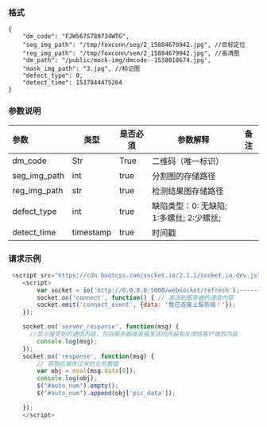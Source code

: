 ### 格式

```
{
	"dm_code": "FJW5675789734WTG",
	"seg_img_path": "/tmp/foxconn/seg/2_15884679942.jpg", //目标定位
    "reg_img_path": "/tmp/foxconn/sem/2_15884679942.jpg", //高清图
    "dm_path": "/public/mock-img/dmcode--1538018674.jpg',
    "mask_img_path": "3.jpg", //标记图
    "defect_type": 0,
    "detect_time": 1537844475264
}
```

### 参数说明

| 参数         | 类型      | 是否必须 | 参数解释                                 | 备注 |
| :----------- | --------- | -------- | ---------------------------------------- | ---- |
| dm_code      | Str       | True     | 二维码（唯一标识）                       |      |
| seg_img_path | int       | true     | 分割图的存储路径                         |      |
| reg_img_path | str       | true     | 检测结果图存储路径                       |      |
| defect_type  | int       | true     | 缺陷类型：0: 无缺陷; 1:多螺丝; 2:少螺丝; |      |
| detect_time  | timestamp | true     | 时间戳                                   |      |

### 请求示例

```javascript
 <script src="https://cdn.bootcss.com/socket.io/2.1.1/socket.io.dev.js"></script>
    <script>
        var socket = io('http://0.0.0.0:5000/websocket/refresh');---------->  后台接口
        socket.on('connect', function() { // 发送到服务器的通信内容
        socket.emit('connect_event', {data: '我已连接上服务端！'});
    });

    socket.on('server_response', function(msg) {
      //显示接受到的通信内容，包括服务器端直接发送的内容和反馈给客户端的内容
        console.log(msg);
    });
    socket.on('response', function(msg) {
        // 获取后端传过来的业务数据
        var obj = eval(msg.data[0]);
        console.log(obj);
        $("#auto_num").empty();
        $("#auto_num").append(obj['pic_data']);

    });
    </script>
```
